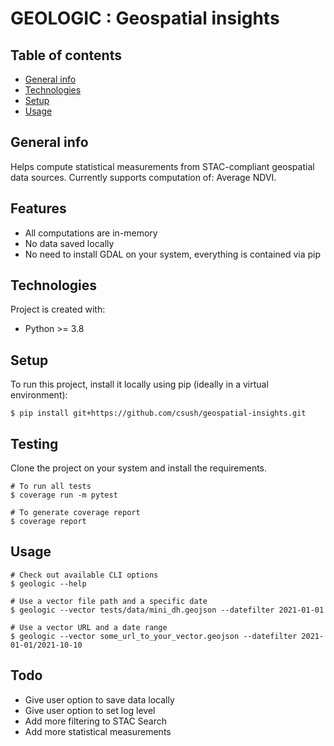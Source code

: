 # GEOLOGIC : Geospatial insights

## Table of contents
* [General info](#general-info)
* [Technologies](#technologies)
* [Setup](#setup)
* [Usage](#usage)

## General info
Helps compute statistical measurements from STAC-compliant geospatial data sources. Currently supports computation of: Average NDVI.

## Features
- All computations are in-memory
- No data saved locally
- No need to install GDAL on your system, everything is contained via pip
	
## Technologies
Project is created with:
- Python >= 3.8
	
## Setup
To run this project, install it locally using pip (ideally in a virtual environment):
```
$ pip install git+https://github.com/csush/geospatial-insights.git
```

## Testing
Clone the project on your system and install the requirements.
```
# To run all tests
$ coverage run -m pytest

# To generate coverage report
$ coverage report
```

## Usage
```
# Check out available CLI options
$ geologic --help

# Use a vector file path and a specific date
$ geologic --vector tests/data/mini_dh.geojson --datefilter 2021-01-01

# Use a vector URL and a date range
$ geologic --vector some_url_to_your_vector.geojson --datefilter 2021-01-01/2021-10-10
```

## Todo
- Give user option to save data locally
- Give user option to set log level
- Add more filtering to STAC Search
- Add more statistical measurements